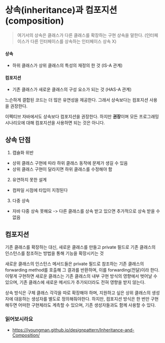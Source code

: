 # 상속(inheritance)과 컴포지션(composition)

> 여기서의 상속은 클래스가 다른 클래스를 확장하는 구현 상속을 말한다. (인터페이스가 다른 인터페이스를 상속하는 인터페이스 상속 X)

#### 상속
- 하위 클래스가 상위 클래스의 특성의 재정의 한 것 (IS-A 관계)

#### 컴포지션
- 기존 클래스가 새로운 클래스의 구성 요소가 되는 것 (HAS-A 관계)
  

느슨하게 결합된 코드는 더 많은 유연성을 제공한다. 그래서 상속보다는 컴포지션 사용을 권장한다.

이펙티브 자바에서도 상속보다 컴포지션을 권장한다. 하지만 **권장**이며 모든 프로그래밍 시나리오에 대해 컴포지션을 사용하면 되는 것은 아니다.

## 상속 단점

1. 캡슐화 위반
- 상위 클래스 구현에 따라 하위 클래스 동작에 문제가 생길 수 있음
- 상위 클래스 구현이 달라지면 하위 클래스를 수정해야 함

2. 유연하지 못한 설계
- 컴파일 시점에 타입이 지정된다

3. 다중 상속
- 자바 다중 상속 못해요 -> 다른 클래스를 상속 받고 있으면 추가적으로 상속 받을 수 없음

## 컴포지션
기존 클래스를 확장하는 대신, 새로운 클래스를 만들고 private 필드로 기존 클래스의 인스턴스를 참조하는 방법을 통해 기능을 확장시키는 것

새로운 클래스의 인스턴스 메서드들은 private 필드로 참조하는 기존 클래스의 forwarding method를 호출해 그 결과를 반환하며, 이를 forwarding(전달)이라 한다. 
이렇게 구현하면 새로운 클래스는 기존 클래스의 내부 구현 방식의 영향에서 벗어날 수 있으며, 기존 클래스에 새로운 메서드가 추가되더라도 전혀 영향을 받지 않는다.


상속 방식은 구체 클래스 각각을 따로 확장해야 하며, 지원하고 싶은 상위 클래스의 생성자에 대응하는 생성자를 별도로 정의해줘야한다. 
하지만, 컴포지션 방식은 한 번만 구현해두면 어떠한 구현체라도 계측할 수 있으며, 기존 생성자들과도 함께 사용할 수 있다.


### 읽어보시라요
- https://iyoungman.github.io/designpattern/Inheritance-and-Composition/
